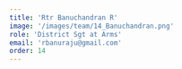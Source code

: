 ```yaml
---
title: 'Rtr Banuchandran R'
image: '/images/team/14_Banuchandran.png'
role: 'District Sgt at Arms'
email: 'rbanuraju@gmail.com'
order: 14
---
```


